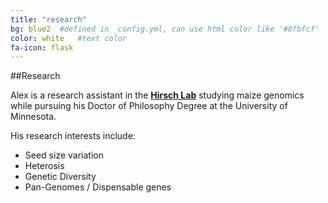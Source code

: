 ```yaml
---
title: "research"
bg: blue2  #defined in _config.yml, can use html color like '#0fbfcf'
color: white   #text color
fa-icon: flask
---
```


##Research  

Alex is a research assistant in the [**Hirsch Lab**](http://hirschlab.cfans.umn.edu) studying maize genomics while pursuing his Doctor of Philosophy Degree at the University of Minnesota.  

His research interests include:  

* Seed size variation  
* Heterosis  
* Genetic Diversity  
* Pan-Genomes / Dispensable genes  
